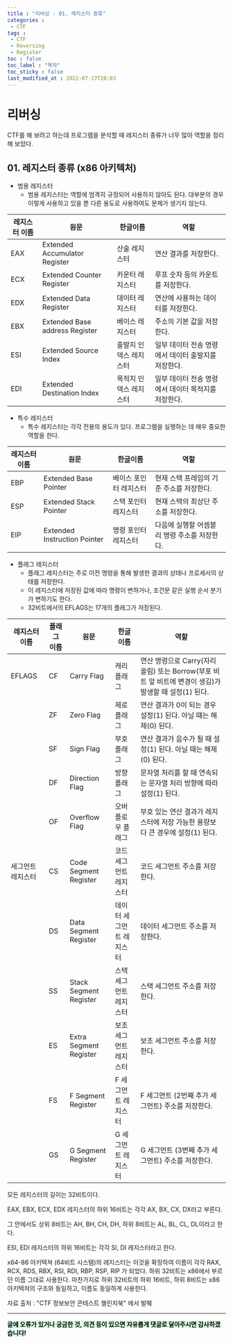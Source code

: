 ```yaml
---
title : "리버싱 - 01. 레지스터 종류"
categories :
 - CTF
tags :
 - CTF
 - Reversing
 - Register
toc : false
toc_label : "목차"
toc_sticky : false
last_modified_at : 2022-07-17T20:03
---
```


# 리버싱

CTF를 해 보려고 하는데 프로그램을 분석할 때 레지스터 종류가 너무 많아 역할을 정리해 보았다.

## 01. 레지스터 종류 (x86 아키텍처)

- 범용 레지스터
    - 범용 레지스터는 역할에 엄격히 규정되어 사용하지 않아도 된다. 대부분의 경우 이렇게 사용하고 있을 뿐 다른 용도로 사용하여도 문제가 생기지 않는다.

| 레지스터 이름 | 원문 | 한글이름 | 역할 |
| --- | --- | --- | --- |
| EAX | Extended Accumulator Register | 산술 레지스터 | 연산 결과를 저장한다. |
| ECX | Extended Counter Register | 카운터 레지스터 | 루프 숫자 등의 카운트를 저장한다. |
| EDX | Extended Data Register | 데이터 레지스터 | 연산에 사용하는 데이터를 저장한다. |
| EBX | Extended Base address Register | 베이스 레지스터 | 주소의 기본 값을 저장한다. |
| ESI | Extended Source Index | 출발지 인덱스 레지스터 | 일부 데이터 전송 명령에서 데이터 출발지를 저장한다. |
| EDI | Extended Destination Index | 목적지 인덱스 레지스터 | 일부 데이터 전송 명령에서 데이터 목적지를 저장한다. |
- 특수 레지스터
    - 특수 레지스터는 각각 전용의 용도가 있다.
    프로그램을 실행하는 데 매우 중요한 역할을 한다.

| 레지스터 이름 | 원문 | 한글이름 | 역할 |
| --- | --- | --- | --- |
| EBP | Extended Base Pointer | 베이스 포인터 레지스터 | 현재 스택 프레임의 기준 주소를 저장한다. |
| ESP | Extended Stack Pointer | 스택 포인터 레지스터 | 현재 스택의 최상단 주소를 저장한다. |
| EIP | Extended Instruction Pointer | 명령 포인터 레지스터 | 다음에 실행할 어셈블리 명령 주소를 저장한다. |
- 플래그 레지스터
    - 플래그 레지스터는 주로 이전 명령을 통해 발생한 결과의 상태나 프로세서의 상태를 저장한다.
    - 이 레지스터에 저장된 값에 따라 명령이 변하거나, 조건문 같은 실행 순서 분기가 변하기도 한다.
    - 32비트에서의 EFLAGS는 17개의 플래그가 저장된다.

| 레지스터 이름 | 플래그 이름 | 원문 | 한글이름 | 역할 |
| --- | --- | --- | --- | --- |
| EFLAGS | CF | Carry Flag | 캐리 플래그 | 연산 명령으로 Carry(자리 올림) 또는 Borrow(부포 비트 앞 비트에 변경이 생김)가 발생할 때 설정(1) 된다. |
|  | ZF | Zero Flag | 제로 플래그 | 연산 결과가 0이 되는 경우 설정(1) 된다. 아닐 떄는 해제(0) 된다. |
|  | SF | Sign Flag | 부호 플래그 | 연산 결과가 음수가 될 때 설정(1) 된다. 아닐 때는 해제(0) 된다. |
|  | DF | Direction Flag | 방향 플래그 | 문자열 처리를 할 때 연속되는 문자열 처리 방향에 따라 설정(1) 된다. |
|  | OF | Overflow Flag | 오버플로우 플래그 | 부호 있는 연산 결과가 레지스터에 저장 가능한 용량보다 큰 경우에 설정(1) 된다. |
| 세그먼트 레지스터 | CS | Code Segment Register | 코드 세그먼트 레지스터 | 코드 세그먼트 주소를 저장한다. |
|  | DS | Data Segment Register | 데이터 세그먼트 레지스터 | 데이터 세그먼트 주소를 저장한다. |
|  | SS | Stack Segment Register | 스택 세그먼트 레지스터 | 스택 세그먼트 주소를 저장한다. |
|  | ES | Extra Segment Register | 보조 세그먼트 레지스터 | 보조 세그먼트 주소를 저장한다. |
|  | FS | F Segment Register | F 세그먼트 레지스터 | F 세그먼트 (2번째 추가 세그먼트) 주소를 저장한다. |
|  | GS | G Segment Register | G 세그먼트 레지스터 | G 세그먼트 (3번째 추가 세그먼트) 주소를 저장한다. |

모든 레지스터의 길이는 32비트이다.

EAX, EBX, ECX, EDX 레지스터의 하위 16비트는 각각 AX, BX, CX, DX라고 부른다.

그 안에서도 상위 8비트는 AH, BH, CH, DH, 하위 8비트는 AL, BL, CL, DL이라고 한다.

ESI, EDI 레지스터의 하위 16비트는 각각 SI, DI 레지스터라고 한다.

x64-86 아키텍쳐 (64비트 시스템)의 레지스터는 이것을 확장하여 이름이 각각 RAX, RCX, RDS, RBX, RSI, RDI, RBP, RSP, RIP 가 되었다. 하위 32비트는 x86에서 부르던 이름 그대로 사용한다. 마찬가지로 하위 32비트의 하위 16비트, 하위 8비트는 x86 아키텍처의 구조와 동일하고, 이름도 동일하게 사용한다.

자료 출처 : "CTF 정보보안 콘테스트 챌린지북" 에서 발췌

---
<mark style='background-color: #dcffe4'>
<b>글에 오류가 있거나 궁금한 것, 의견 등이 있으면 자유롭게 댓글로 달아주시면 감사하겠습니다!</b>
</mark>